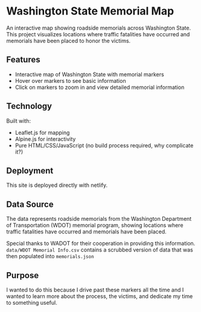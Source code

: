 # Washington State Memorial Map

An interactive map showing roadside memorials across Washington State. This project visualizes locations where traffic fatalities have occurred and memorials have been placed to honor the victims.

## Features

- Interactive map of Washington State with memorial markers
- Hover over markers to see basic information
- Click on markers to zoom in and view detailed memorial information

## Technology

Built with:
- Leaflet.js for mapping
- Alpine.js for interactivity
- Pure HTML/CSS/JavaScript (no build process required, why complicate it?)

## Deployment

This site is deployed directly with netlify.

## Data Source

The data represents roadside memorials from the Washington Department of Transportation (WDOT) memorial program, showing locations where traffic fatalities have occurred and memorials have been placed.

Special thanks to WADOT for their cooperation in providing this information. `data/WDOT Memorial Info.csv` contains a scrubbed version of data that was then populated into `memorials.json`

## Purpose

I wanted to do this because I drive past these markers all the time and I wanted to learn more about the process, the victims, and dedicate my time to something useful.